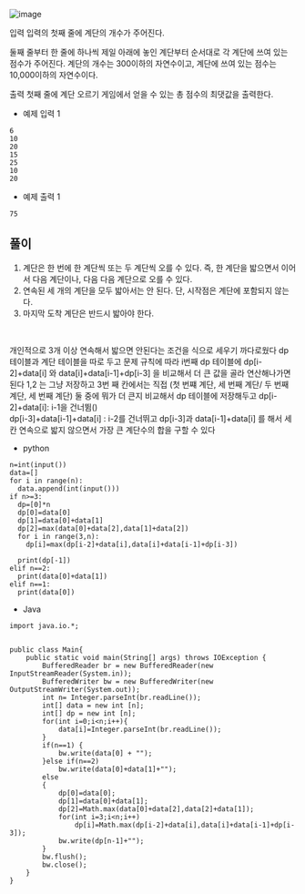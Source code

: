 ![image](https://github.com/kdfasdf/TIL/assets/96770726/71e6fe2f-b5eb-44f4-bb5c-1661605ff957)

입력
입력의 첫째 줄에 계단의 개수가 주어진다.

둘째 줄부터 한 줄에 하나씩 제일 아래에 놓인 계단부터 순서대로 각 계단에 쓰여 있는 점수가 주어진다. 계단의 개수는 300이하의 자연수이고, 계단에 쓰여 있는 점수는 10,000이하의 자연수이다.

출력
첫째 줄에 계단 오르기 게임에서 얻을 수 있는 총 점수의 최댓값을 출력한다.

- 예제 입력 1
```
6
10
20
15
25
10
20
```
- 예제 출력 1
```
75
```

## 풀이
1. 계단은 한 번에 한 계단씩 또는 두 계단씩 오를 수 있다. 즉, 한 계단을 밟으면서 이어서 다음 계단이나, 다음 다음 계단으로 오를 수 있다.
2. 연속된 세 개의 계단을 모두 밟아서는 안 된다. 단, 시작점은 계단에 포함되지 않는다.
3. 마지막 도착 계단은 반드시 밟아야 한다.
<br>

개인적으로 3개 이상 연속해서 밟으면 안된다는 조건을 식으로 세우기 까다로웠다 dp 테이블과 계단 테이블을 따로 두고 문제 규칙에 따라 
i번째 dp 테이블에 dp[i-2]+data[i] 와 data[i]+data[i-1]+dp[i-3] 을 비교해서 더 큰 값을 골라 연산해나가면 된다
1,2 는 그냥 저장하고
3번 째 칸에서는 직접 (첫 번쨰 계단, 세 번째 계단/ 두 번째 계단, 세 번째 계단) 둘 중에 뭐가 더 큰지 비교해서 dp 테이블에 저장해두고 
dp[i-2]+data[i]: i-1을 건너뜀()<br>
dp[i-3]+data[i-1]+data[i] : i-2를 건너뛰고 dp[i-3]과 data[i-1]+data[i]
를 해서  세 칸 연속으로 밟지 않으면서 가장 큰 계단수의 합을 구할 수 있다

- python
```
n=int(input())
data=[]
for i in range(n):
  data.append(int(input()))
if n>=3:
  dp=[0]*n
  dp[0]=data[0]
  dp[1]=data[0]+data[1]
  dp[2]=max(data[0]+data[2],data[1]+data[2])
  for i in range(3,n):
    dp[i]=max(dp[i-2]+data[i],data[i]+data[i-1]+dp[i-3])
  
  print(dp[-1])
elif n==2:
  print(data[0]+data[1])
elif n==1:
  print(data[0])
```
- Java
```
import java.io.*;


public class Main{
    public static void main(String[] args) throws IOException {
        BufferedReader br = new BufferedReader(new InputStreamReader(System.in));
        BufferedWriter bw = new BufferedWriter(new OutputStreamWriter(System.out));
        int n= Integer.parseInt(br.readLine());
        int[] data = new int [n];
        int[] dp = new int [n];
        for(int i=0;i<n;i++){
            data[i]=Integer.parseInt(br.readLine());
        }
        if(n==1) {
            bw.write(data[0] + "");
        }else if(n==2)
            bw.write(data[0]+data[1]+"");
        else
        {
            dp[0]=data[0];
            dp[1]=data[0]+data[1];
            dp[2]=Math.max(data[0]+data[2],data[2]+data[1]);
            for(int i=3;i<n;i++)
                dp[i]=Math.max(dp[i-2]+data[i],data[i]+data[i-1]+dp[i-3]);
            bw.write(dp[n-1]+"");
        }
        bw.flush();
        bw.close();
    }
}
```
